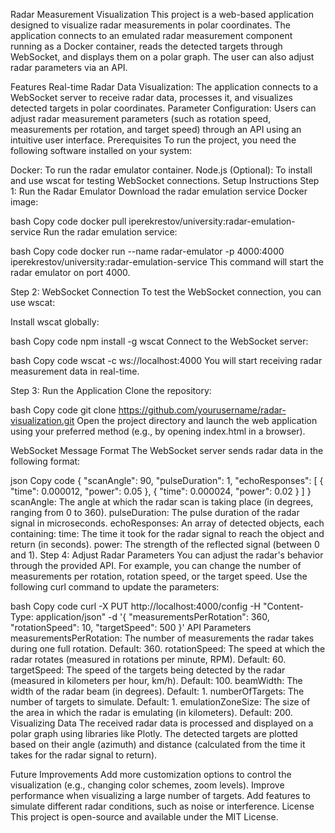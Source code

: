 Radar Measurement Visualization
This project is a web-based application designed to visualize radar measurements in polar coordinates. The application connects to an emulated radar measurement component running as a Docker container, reads the detected targets through WebSocket, and displays them on a polar graph. The user can also adjust radar parameters via an API.

Features
Real-time Radar Data Visualization: The application connects to a WebSocket server to receive radar data, processes it, and visualizes detected targets in polar coordinates.
Parameter Configuration: Users can adjust radar measurement parameters (such as rotation speed, measurements per rotation, and target speed) through an API using an intuitive user interface.
Prerequisites
To run the project, you need the following software installed on your system:

Docker: To run the radar emulator container.
Node.js (Optional): To install and use wscat for testing WebSocket connections.
Setup Instructions
Step 1: Run the Radar Emulator
Download the radar emulation service Docker image:

bash
Copy code
docker pull iperekrestov/university:radar-emulation-service
Run the radar emulation service:

bash
Copy code
docker run --name radar-emulator -p 4000:4000 iperekrestov/university:radar-emulation-service
This command will start the radar emulator on port 4000.

Step 2: WebSocket Connection
To test the WebSocket connection, you can use wscat:

Install wscat globally:

bash
Copy code
npm install -g wscat
Connect to the WebSocket server:

bash
Copy code
wscat -c ws://localhost:4000
You will start receiving radar measurement data in real-time.

Step 3: Run the Application
Clone the repository:

bash
Copy code
git clone https://github.com/yourusername/radar-visualization.git
Open the project directory and launch the web application using your preferred method (e.g., by opening index.html in a browser).

WebSocket Message Format
The WebSocket server sends radar data in the following format:

json
Copy code
{
  "scanAngle": 90,
  "pulseDuration": 1,
  "echoResponses": [
    {
      "time": 0.000012,
      "power": 0.05
    },
    {
      "time": 0.000024,
      "power": 0.02
    }
  ]
}
scanAngle: The angle at which the radar scan is taking place (in degrees, ranging from 0 to 360).
pulseDuration: The pulse duration of the radar signal in microseconds.
echoResponses: An array of detected objects, each containing:
time: The time it took for the radar signal to reach the object and return (in seconds).
power: The strength of the reflected signal (between 0 and 1).
Step 4: Adjust Radar Parameters
You can adjust the radar's behavior through the provided API. For example, you can change the number of measurements per rotation, rotation speed, or the target speed. Use the following curl command to update the parameters:

bash
Copy code
curl -X PUT http://localhost:4000/config -H "Content-Type: application/json" -d '{
    "measurementsPerRotation": 360,
    "rotationSpeed": 10,
    "targetSpeed": 500
}'
API Parameters
measurementsPerRotation: The number of measurements the radar takes during one full rotation. Default: 360.
rotationSpeed: The speed at which the radar rotates (measured in rotations per minute, RPM). Default: 60.
targetSpeed: The speed of the targets being detected by the radar (measured in kilometers per hour, km/h). Default: 100.
beamWidth: The width of the radar beam (in degrees). Default: 1.
numberOfTargets: The number of targets to simulate. Default: 1.
emulationZoneSize: The size of the area in which the radar is emulating (in kilometers). Default: 200.
Visualizing Data
The received radar data is processed and displayed on a polar graph using libraries like Plotly. The detected targets are plotted based on their angle (azimuth) and distance (calculated from the time it takes for the radar signal to return).

Future Improvements
Add more customization options to control the visualization (e.g., changing color schemes, zoom levels).
Improve performance when visualizing a large number of targets.
Add features to simulate different radar conditions, such as noise or interference.
License
This project is open-source and available under the MIT License.